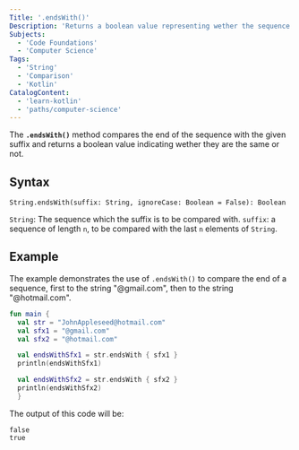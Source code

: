 ```yaml
---
Title: '.endsWith()'
Description: 'Returns a boolean value representing wether the sequence ends with the specified suffix.' 
Subjects: 
  - 'Code Foundations'
  - 'Computer Science'
Tags: 
  - 'String'
  - 'Comparison'
  - 'Kotlin'
CatalogContent:
  - 'learn-kotlin'
  - 'paths/computer-science'
---
```


The **`.endsWith()`** method compares the end of the sequence with the given suffix and returns a boolean value indicating wether they are the same or not.

## Syntax

```pseudo
String.endsWith(suffix: String, ignoreCase: Boolean = False): Boolean
```

`String`: The sequence which the suffix is to be compared with.
`suffix`: a sequence of length `n`, to be compared with the last `n` elements of `String`.

## Example
The example demonstrates the use of `.endsWith()` to compare the end of a sequence, first to the string "@gmail.com", then to the string "@hotmail.com".

```kotlin
fun main {
  val str = "JohnAppleseed@hotmail.com"
  val sfx1 = "@gmail.com"
  val sfx2 = "@hotmail.com"

  val endsWithSfx1 = str.endsWith { sfx1 }
  println(endsWithSfx1)

  val endsWithSfx2 = str.endsWith { sfx2 }
  println(endsWithSfx2)
  }
```

The output of this code will be:

```shell
false
true
```
